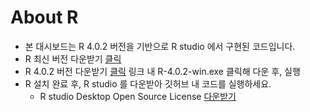# About R
- 본 대시보드는 R 4.0.2 버전을 기반으로 R studio 에서 구현된 코드입니다.
- R 최신 버전 다운받기 [클릭](https://cran.r-project.org/bin/windows/base/)
- R 4.0.2 버전 다운받기 [클릭](https://cran.r-project.org/bin/windows/base/old/4.0.2/) 링크 내 R-4.0.2-win.exe 클릭해 다운 후, 실행
- R 설치 완료 후, R studio 를 다운받아 깃허브 내 코드를 실행하세요.
  -  R studio Desktop Open Source License [다운받기](https://www.rstudio.com/products/rstudio/download/#download)

